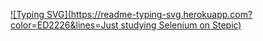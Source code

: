 [![Typing SVG](https://readme-typing-svg.herokuapp.com?color=ED2226&lines=Just studying Selenium on Stepic)](https://git.io/typing-svg)